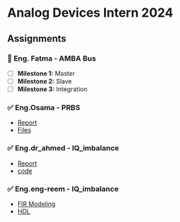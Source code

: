 # **Analog Devices Intern 2024**

## **Assignments**

### 📌 **Eng. Fatma** - AMBA Bus
- [ ] **Milestone 1:** Master
- [ ] **Milestone 2:** Slave
- [ ] **Milestone 3:** Integration

### ✅ **Eng.Osama** - PRBS  
- [Report](https://github.com/elsadiq7/Analog_devices_intern_2024/blob/main/assignments/2-eng_osama_PRBS/report/reeport.md)
- [Files](https://github.com/elsadiq7/Analog_devices_intern_2024/tree/main/assignments/2-eng_osama_PRBS/HDL%26TB%26BS) 

### ✅ **Eng.dr_ahmed** - IQ_imbalance  
- [Report](https://github.com/elsadiq7/Analog_devices_intern_2024/blob/main/assignments/3-dr_ahmed_IQ_imbalance/report.pdf)
- [code](https://github.com/elsadiq7/Analog_devices_intern_2024/blob/main/assignments/3-dr_ahmed_IQ_imbalance/code/IQ_IMBALANCE.ipynb) 

### ✅ **Eng.eng-reem** - IQ_imbalance  
- [FIR Modeling](https://github.com/elsadiq7/Analog_devices_intern_2024/tree/main/assignments/4-eng_reem_FIR/FIR_modeling)
- [HDL](https://github.com/elsadiq7/Analog_devices_intern_2024/tree/main/assignments/4-eng_reem_FIR/HDL) 
